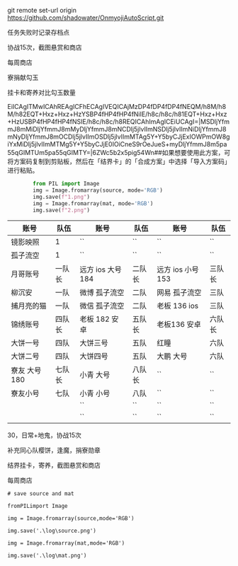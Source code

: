git remote set-url origin https://github.com/shadowater/OnmyojiAutoScript.git

任务失败时记录存档点

协战15次，截图悬赏和商店

每周商店

寮捐献勾玉

挂卡和寄养对比勾玉数量

EiICAgITMwICAhREAgICFhECAgIVEQICAjMzDP4fDP4fDP4fNEQM/h8M/h8M/h82EQT+Hxz+Hxz+HzYSBP4fHP4fHP4fNiIE/h8c/h8c/h81EQT+Hxz+Hxz+HzUSBP4fHP4fHP4fNSIE/h8c/h8c/h8REQICAhImAgICEiUCAgI=|MSDljYfmmJ8mMiDljYfmmJ8mMyDljYfmmJ8mNCDlj5jlvIImNSDlj5jlvIImNiDljYfmmJ8mNyDljYfmmJ8mOCDlj5jlvIImOSDlj5jlvIImMTAg5Y+Y5byCJjExIOWPmOW8giYxMiDlj5jlvIImMTMg5Y+Y5byCJjE0IOiCneS9rOeJueS+myDljYfmmJ8m5pa55qGIMTUm5pa55qGIMTY=|6ZWc5b2x5pig54Wn##如果想要使用此方案，可将方案码复制到剪贴板，然后在「结界卡」的「合成方案」中选择「导入方案码」进行粘贴。

```python
        from PIL import Image
        img = Image.fromarray(source, mode='RGB')
        img.save(f"1.png")
        img = Image.fromarray(mat, mode='RGB')
        img.save(f"2.png")
```

| 账号          | 队伍   | 账号              | 队伍   | 账号              | 队伍   |
| ------------- | ------ | ----------------- | ------ | ----------------- | ------ |
| 镜影映照      | 1      | ``                | ``     | ``                | ``     |
| 孤子流空      | 1      | ``                | ``     | ``                | ``     |
| 月哥账号      | 一队长 | 远方 ios 大号 184 | 二队长 | 远方 ios 小号 153 | 三队长 |
| 柳沉安        | 一队   | 微博 孤子流空     | 二队   | 网易 孤子流空     | 三队   |
| 捕月亮的猫    | 一队   | 微信 孤子流空     | 二队   | 老板 136 ios      | 三队   |
| 锦绣账号      | 四队长 | 老板 182 安卓     | 五队长 | 老板136 安卓      | 六队长 |
| 大饼一号      | 四队   | 大饼三号          | 五队   | 红瞳              | 六队   |
| 大饼二号      | 四队   | 大饼四号          | 五队   | 大鹏 大号         | 六队   |
| 寮友 大号 180 | 七队长 | 小青 大号         | 八队长 | ``                | ``     |
| 寮友小号      | 七队   | 小青 小号         | 八队   | ``                | ``     |
|               |        | ``                | ``     | ``                | ``     |
|               |        | ``                | ``     | ``                | ``     |

30，日常+地鬼，协战15次

补充同心队樱饼，逢魔，捐寮勋章

结界挂卡，寄养，截图悬赏和商店

每周商店

    # save source and mat

    fromPILimport Image

    img = Image.fromarray(source,mode='RGB')

    img.save('.\log\source.png')

    img = Image.fromarray(mat,mode='RGB')

    img.save('.\log\mat.png')
